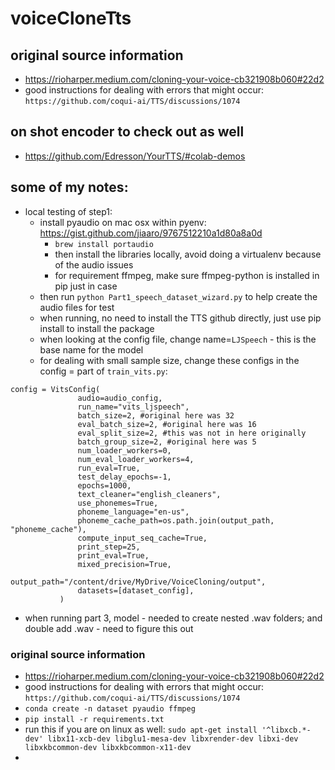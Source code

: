 # voiceCloneTts

## original source information 
- https://rioharper.medium.com/cloning-your-voice-cb321908b060#22d2
- good instructions for dealing with errors that might occur: `https://github.com/coqui-ai/TTS/discussions/1074` 

## on shot encoder to check out as well 
- https://github.com/Edresson/YourTTS/#colab-demos

## some of my notes:

- local testing of step1: 
    - install pyaudio on mac osx within pyenv: https://gist.github.com/jiaaro/9767512210a1d80a8a0d
        - `brew install portaudio` 
        - then install the libraries locally, avoid doing a virtualenv because of the audio issues 
        - for requirement ffmpeg, make sure ffmpeg-python is installed in pip just in case
    - then run `python Part1_speech_dataset_wizard.py` to help create the audio files for test 
    - when running, no need to install the TTS github directly, just use pip install to install the package
    - when looking at the config file, change name=`LJSpeech` - this is the base name for the model 
    - for dealing with small sample size, change these configs in the config = part of `train_vits.py`: 

 ```
 config = VitsConfig(
                audio=audio_config,
                run_name="vits_ljspeech",
                batch_size=2, #original here was 32 
                eval_batch_size=2, #original here was 16
                eval_split_size=2, #this was not in here originally
                batch_group_size=2, #original here was 5 
                num_loader_workers=0,
                num_eval_loader_workers=4,
                run_eval=True,
                test_delay_epochs=-1,
                epochs=1000,
                text_cleaner="english_cleaners",
                use_phonemes=True,
                phoneme_language="en-us",
                phoneme_cache_path=os.path.join(output_path, "phoneme_cache"),
                compute_input_seq_cache=True,
                print_step=25,
                print_eval=True,
                mixed_precision=True,
                output_path="/content/drive/MyDrive/VoiceCloning/output",
                datasets=[dataset_config],
            )
```
- when running part 3, model - needed to create nested .wav folders; and double add .wav - need to figure this out 




### original source information 
- https://rioharper.medium.com/cloning-your-voice-cb321908b060#22d2
- good instructions for dealing with errors that might occur: `https://github.com/coqui-ai/TTS/discussions/1074` 
- `conda create -n dataset pyaudio ffmpeg`
- `pip install -r requirements.txt`
- run this if you are on linux as well: 
`sudo apt-get install '^libxcb.*-dev' libx11-xcb-dev libglu1-mesa-dev libxrender-dev libxi-dev libxkbcommon-dev libxkbcommon-x11-dev`
- 

